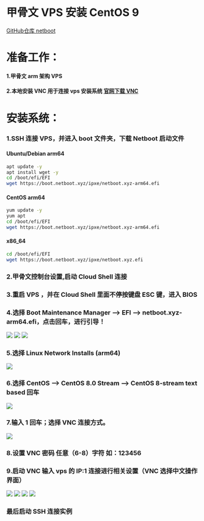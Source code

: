 # 甲骨文 VPS 安装 CentOS 9  
[GitHub仓库 netboot](https://github.com/netbootxyz/netboot.xyz)

# 准备工作：
#### 1.甲骨文 arm 架构 VPS
#### 2.本地安装 VNC 用于连接 vps 安装系统 [官网下载 VNC](https://www.realvnc.com/)

# 安装系统：
### 1.SSH 连接 VPS，并进入 boot 文件夹，下载 Netboot 启动文件
  
#### Ubuntu/Debian arm64
```bash
apt update -y
apt install wget -y
cd /boot/efi/EFI
wget https://boot.netboot.xyz/ipxe/netboot.xyz-arm64.efi
```
  
#### CentOS arm64
```bash
yum update -y
yum apt
cd /boot/efi/EFI
wget https://boot.netboot.xyz/ipxe/netboot.xyz-arm64.efi
```
  
#### x86_64
```bash
cd /boot/efi/EFI
wget https://boot.netboot.xyz/ipxe/netboot.xyz.efi
```
  
### 2.甲骨文控制台设置,启动 Cloud Shell 连接

### 3.重启 VPS ，并在 Cloud Shell 里面不停按键盘 ESC 键，进入 BIOS

### 4.选择 Boot Maintenance Manager —> EFI —> netboot.xyz-arm64.efi，点击回车，进行引导！
<img src="https://github.com/Sam-Mey/some-project/main/OracleCloud_Resystem/img/1.jpg" />
<img src="https://github.com/Sam-Mey/some-project/main/OracleCloud_Resystem/img/2.jpg" />
<img src="https://github.com/Sam-Mey/some-project/main/OracleCloud_Resystem/img/3.jpg" />

### 5.选择 Linux Network Installs (arm64)
<img src="https://github.com/Sam-Mey/some-project/main/OracleCloud_Resystem/img/4.jpg" />

### 6.选择 CentOS —> CentOS 8.0 Stream —> CentOS 8-stream text based 回车
<img src="https://github.com/Sam-Mey/Dsome-project/main/OracleCloud_Resystem/img/5.jpg" />

### 7.输入 1 回车；选择 VNC 连接方式。
<img src="https://github.com/Sam-Mey/some-project/main/OracleCloud_Resystem/img/6.jpg" />

### 8.设置 VNC 密码 任意（6-8）字符 如：123456
  
### 9.启动 VNC 输入 vps 的 IP:1 连接进行相关设置（VNC 选择中文操作界面）
<img src="https://github.com/Sam-Mey/some-project/main/OracleCloud_Resystem/img/7.jpg" />
<img src="https://github.com/Sam-Mey/some-project/main/OracleCloud_Resystem/img/8.jpg" />
<img src="https://github.com/Sam-Mey/some-project/main/OracleCloud_Resystem/img/9.jpg" />
<img src="https://github.com/Sam-Mey/some-project/main/OracleCloud_Resystem/img/10.jpg" />

### 最后启动 SSH 连接实例
